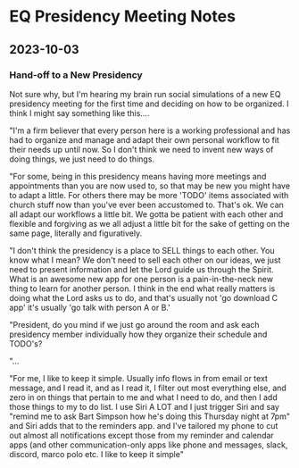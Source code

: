 # EQ Presidency Meeting Notes


## 2023-10-03

### Hand-off to a New Presidency
Not sure why, but I'm hearing my brain run social simulations of a new EQ presidency meeting for the first time and deciding on how to be organized. I think I might say something like this….

  

"I'm a firm believer that every person here is a working professional and has had to organize and manage and adapt their own personal workflow to fit their needs up until now. So I don't think we need to invent new ways of doing things, we just need to do things. 

  

"For some, being in this presidency means having more meetings and appointments than you are now used to, so that may be new you might have to adapt a little. For others there may be more 'TODO' items associated with church stuff now than you've ever been accustomed to. That's ok. We can all adapt our workflows a little bit. We gotta be patient with each other and flexible and forgiving as we all adjust a little bit for the sake of getting on the same page, literally and figuratively.

  

"I don't think the presidency is a place to SELL things to each other. You know what I mean? We don't need to sell each other on our ideas, we just need to present information and let the Lord guide us through the Spirit. What is an awesome new app for one person is a pain-in-the-neck new thing to learn for another person. I think in the end what really matters is doing what the Lord asks us to do, and that's usually not 'go download C app' it's usually 'go talk with person A or B.'

  

"President, do you mind if we just go around the room and ask each presidency member individually how they organize their schedule and TODO's?

  

"…

  

"For me, I like to keep it simple. Usually info flows in from email or text message, and I read it, and as I read it, I filter out most everything else, and zero in on things that pertain to me and what I need to do, and then I add those things to my to do list. I use Siri A LOT and I just trigger Siri and say "remind me to ask Bart Simpson how he's doing this Thursday night at 7pm" and Siri adds that to the reminders app. and I've tailored my phone to cut out almost all notifications except those from my reminder and calendar apps (and other communication-only apps like phone and messages, slack, discord, marco polo etc. I like to keep it simple"